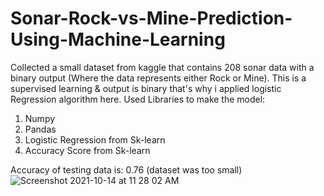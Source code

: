 # Sonar-Rock-vs-Mine-Prediction-Using-Machine-Learning
Collected a small dataset from kaggle that contains 208 sonar data with a binary output (Where the data represents either Rock or Mine). 
This is a supervised learning & output is binary that's why i applied logistic Regression algorithm here.
Used Libraries to make the model:
1) Numpy 
2) Pandas
3) Logistic Regression from Sk-learn
4) Accuracy Score from Sk-learn

Accuracy of testing data is: 0.76 (dataset was too small)
![Screenshot 2021-10-14 at 11 28 02 AM](https://user-images.githubusercontent.com/56561463/137261415-c6819c75-e5a1-4326-b3d2-be0913a2c4f3.png)


